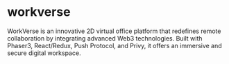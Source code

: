 # workverse
WorkVerse is an innovative 2D virtual office platform that redefines remote collaboration by integrating advanced Web3 technologies. Built with Phaser3, React/Redux, Push Protocol, and Privy, it offers an immersive and secure digital workspace.
